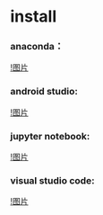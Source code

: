 # install
### anaconda：
[!图片](https://github.com/choujvzi/install/blob/master/anaconda.jpg)

### android studio:
[!图片](https://github.com/choujvzi/install/blob/master/android%20studio.jpg)

### jupyter notebook:
[!图片](https://github.com/choujvzi/install/blob/master/jupyter%20notebook.jpg)

### visual studio code:
[!图片](https://github.com/choujvzi/install/blob/master/visual%20studio%20code.jpg)
